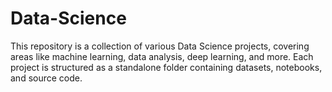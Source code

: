 # Data-Science
This repository is a collection of various Data Science projects, covering areas like machine learning, data analysis, deep learning, and more. Each project is structured as a standalone folder containing datasets, notebooks, and source code.

